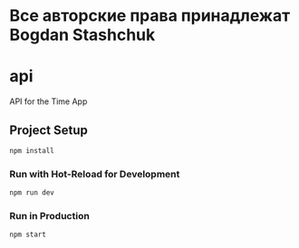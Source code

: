 # Все авторские права принадлежат Bogdan Stashchuk
# api

API for the Time App

## Project Setup

```sh
npm install
```

### Run with Hot-Reload for Development

```sh
npm run dev
```

### Run in Production

```sh
npm start
```
